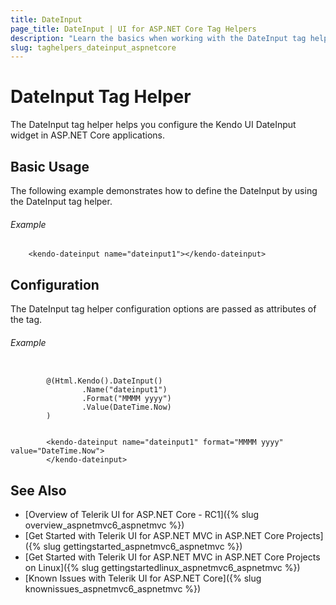 ```yaml
---
title: DateInput
page_title: DateInput | UI for ASP.NET Core Tag Helpers
description: "Learn the basics when working with the DateInput tag helper for ASP.NET Core (MVC 6 or ASP.NET Core MVC)."
slug: taghelpers_dateinput_aspnetcore
---
```


# DateInput Tag Helper

The DateInput tag helper helps you configure the Kendo UI DateInput widget in ASP.NET Core applications.

## Basic Usage

The following example demonstrates how to define the DateInput by using the DateInput tag helper.

###### Example

        <kendo-dateinput name="dateinput1"></kendo-dateinput>

## Configuration

The DateInput tag helper configuration options are passed as attributes of the tag.

###### Example

```tab-cshtml

        @(Html.Kendo().DateInput()
                .Name("dateinput1")
                .Format("MMMM yyyy")
                .Value(DateTime.Now)
        )
```
```tab-tagHelper

        <kendo-dateinput name="dateinput1" format="MMMM yyyy" value="DateTime.Now">
        </kendo-dateinput>
```


## See Also

* [Overview of Telerik UI for ASP.NET Core - RC1]({% slug overview_aspnetmvc6_aspnetmvc %})
* [Get Started with Telerik UI for ASP.NET MVC in ASP.NET Core Projects]({% slug gettingstarted_aspnetmvc6_aspnetmvc %})
* [Get Started with Telerik UI for ASP.NET MVC in ASP.NET Core Projects on Linux]({% slug gettingstartedlinux_aspnetmvc6_aspnetmvc %})
* [Known Issues with Telerik UI for ASP.NET Core]({% slug knownissues_aspnetmvc6_aspnetmvc %})

